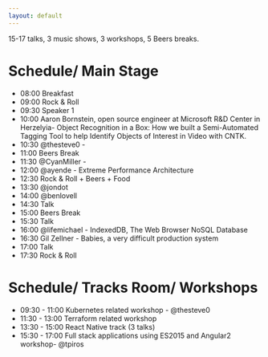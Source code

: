 ```yaml
---
layout: default
---
```

15-17 talks, 3 music shows, 3 workshops, 5 Beers breaks. 

# Schedule/ Main Stage
- 08:00 Breakfast
- 09:00 Rock & Roll
- 09:30 Speaker 1
- 10:00 Aaron Bornstein, open source engineer at Microsoft R&D Center in Herzelyia- Object Recognition in a Box: How we built a Semi-Automated Tagging Tool to help Identify Objects of Interest in Video with CNTK.
- 10:30 @thesteve0 - 
- 11:00 Beers Break
- 11:30 @CyanMiller - 
- 12:00 @ayende - Extreme Performance Architecture 
- 12:30 Rock & Roll + Beers + Food
- 13:30 @jondot 
- 14:00 @benlovell 
- 14:30 Talk 
- 15:00 Beers Break
- 15:30 Talk 
- 16:00 @lifemichael - IndexedDB, The Web Browser NoSQL Database 
- 16:30 Gil Zellner  - Babies, a very difficult production system 
- 17:00 Talk 
- 17:30 Rock & Roll

# Schedule/ Tracks Room/ Workshops
- 09:30 - 11:00 Kubernetes related workshop - @thesteve0
- 11:30 - 13:00 Terraform related workshop
- 13:30 - 15:00 React Native track (3 talks) 
- 15:30 - 17:00 Full stack applications using ES2015 and Angular2 workshop- @tpiros 




